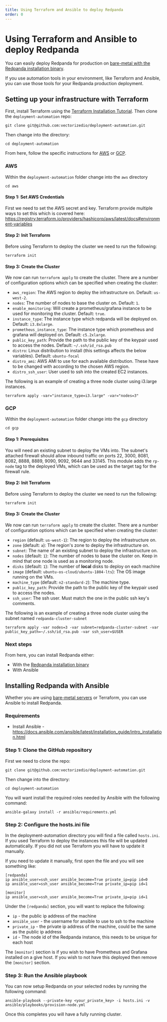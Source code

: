 ```yaml
---
title: Using Terraform and Ansible to deploy Redpanda
order: 0
---
```


# Using Terraform and Ansible to deploy Redpanda

You can easily deploy Redpanda for production on [bare-metal with the Redpanda installation binary](/docs/production-deployment).

If you use automation tools in your environment, like Terraform and Ansible, you can use those tools for your Redpanda production deployment.

## Setting up your infrastructure with Terraform

First, install Terraform using the [Terraform Installation Tutorial](https://learn.hashicorp.com/tutorials/terraform/install-cli).
Then clone the `deployment-automation` repo:

```
git clone git@github.com:vectorizedio/deployment-automation.git
```

Then change into the directory:

```
cd deployment-automation
```

From here, follow the specific instructions for [AWS](#AWS) or
[GCP](#GCP).

### AWS

Within the `deployment-automation` folder change into the `aws` directory

```
cd aws
```

#### Step 1: Set AWS Credentials

First we need to set the AWS secret and key. Terraform provide multiple ways
to set this which is covered here: https://registry.terraform.io/providers/hashicorp/aws/latest/docs#environment-variables

#### Step 2: Init Terraform

Before using Terraform to deploy the cluster we need to run the following:

```
terraform init
```

#### Step 3: Create the Cluster

We now can run `terraform apply` to create the cluster. There are a number of
configuration options which can be specified when creating the cluster:

- `aws_region`: The AWS region to deploy the infrastructure on. Default: `us-west-2`.
- `nodes`: The number of nodes to base the cluster on. Default: `1`.
- `enable_monitoring`: Will create a prometheus/grafana instance to be used for monitoring the cluster. Default: `true`.
- `instance_type`: The instance type which redpanda will be deployed on. Default: `i3.8xlarge`.
- `prometheus_instance_type`: The instance type which prometheus and grafana will deployed on. Default: `c5.2xlarge`.
- `public_key_path`: Provide the path to the public key of the keypair used to access the nodes. Default: `~/.ssh/id_rsa.pub`
- `distro`: Linux distribution to install (this settings affects the below variables). Default: `ubuntu-focal`
- `distro_ami`: AWS AMI to use for each available distribution.
These have to be changed with according to the chosen AWS region.
- `distro_ssh_user`: User used to ssh into the created EC2 instances.

The following is an example of creating a three node cluster using i3.large
instances.

```
terraform apply -var="instance_type=i3.large" -var="nodes=3"
```

### GCP

Within the `deployment-automation` folder change into the `gcp` directory

```
cd gcp
```

#### Step 1: Prerequisites

You will need an existing subnet to deploy the VMs into. The subnet's attached
firewall should allow inbound traffic on ports 22, 3000, 8081, 8082, 8888, 8889, 9090,
9092, 9644 and 33145. This module adds the `rp-node` tag to the deployed VMs,
which can be used as the target tag for the firewall rule.

#### Step 2: Init Terraform

Before using Terraform to deploy the cluster we need to run the following:

```
terraform init
```

#### Step 3: Create the Cluster

We now can run `terraform apply` to create the cluster. There are a number of
configuration options which can be specified when creating the cluster:

- `region` (default: `us-west-1`): The region to deploy the infrastructure on.
- `zone` (default: `a`): The region's zone to deploy the infrastructure on.
- `subnet`: The name of an existing subnet to deploy the infrastructure on.
- `nodes` (default: `1`): The number of nodes to base the cluster on. Keep in mind that one node is used as a monitoring node.
- `disks` (default: `1`): The number of **local** disks to deploy on each machine
- `image` (default: `ubuntu-os-cloud/ubuntu-1804-lts`): The OS image running on the VMs.
- `machine_type` (default: `n2-standard-2`): The machine type.
- `public_key_path`: Provide the path to the public key of the keypair used to access the nodes.
- `ssh_user`: The ssh user. Must match the one in the public ssh key's comments.

The following is an example of creating a three node cluster using the subnet
named `redpanda-cluster-subnet`

```
terraform apply -var nodes=3 -var subnet=redpanda-cluster-subnet -var public_key_path=~/.ssh/id_rsa.pub -var ssh_user=$USER
```

### Next steps

From here, you can install Redpanda either:

- With the [Redpanda installation binary](/docs/production-deployment)
- With Ansible

## Installing Redpanda with Ansible

Whether you are using [bare-metal servers](/docs/production-deployment) or Terraform, you can use Ansible to install Redpanda.

### Requirements

- Install Ansible - https://docs.ansible.com/ansible/latest/installation_guide/intro_installation.html

### Step 1: Clone the GitHub repository

First we need to clone the repo:

```
git clone git@github.com:vectorizedio/deployment-automation.git
```

Then change into the directory:

```
cd deployment-automation
```

You will want install the required roles needed by Ansible with the following
command:

```
ansible-galaxy install -r ansible/requirements.yml
```

### Step 2: Configure the hosts.ini file

In the deployment-automation directory you will find a file called `hosts.ini`.
If you used Terraform to deploy the instances this file will be updated
automatically. If you did not use Terraform you will have to update it
manually.

If you need to update it manually, first open the file and you will see something like:

```
[redpanda]
ip ansible_user=ssh_user ansible_become=True private_ip=pip id=0
ip ansible_user=ssh_user ansible_become=True private_ip=pip id=1

[monitor]
ip ansible_user=ssh_user ansible_become=True private_ip=pip id=1
```

Under the `[redpanda]` section, you will want to replace the following:

- `ip` - the public ip address of the machine
- `ansible_user` - the username for ansible to use to ssh to the machine
- `private_ip` - the private ip address of the machine, could be the same as the public ip address
- `id` - The node id of the Redpanda instance, this needs to be unique for each host

The `[monitor]` section is if you wish to have Prometheus and Grafana installed
on a give host. If you wish to not have this deployed then remove the
`[monitor]` section.

### Step 3: Run the Ansible playbook

You can now setup Redpanda on your selected nodes by running the following
command:

```
ansible-playbook --private-key <your_private_key> -i hosts.ini -v ansible/playbooks/provision-node.yml
```

Once this completes you will have a fully running cluster.
